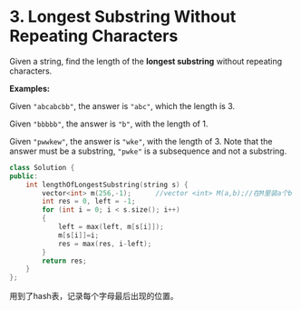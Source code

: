 # 3. Longest Substring Without Repeating Characters

Given a string, find the length of the **longest substring** without repeating characters.

**Examples:**

Given `"abcabcbb"`, the answer is `"abc"`, which the length is 3.

Given `"bbbbb"`, the answer is `"b"`, with the length of 1.

Given `"pwwkew"`, the answer is `"wke"`, with the length of 3. Note that the answer must be a substring, `"pwke"` is a subsequence and not a substring.

```cpp
class Solution {
public:
    int lengthOfLongestSubstring(string s) {
        vector<int> m(256,-1);      //vector <int> M(a,b);//在M里装a个b
        int res = 0, left = -1;
        for (int i = 0; i < s.size(); i++)
        {
            left = max(left, m[s[i]]);
            m[s[i]]=i;
            res = max(res, i-left);
        }
        return res;
    }
};
```

用到了hash表，记录每个字母最后出现的位置。